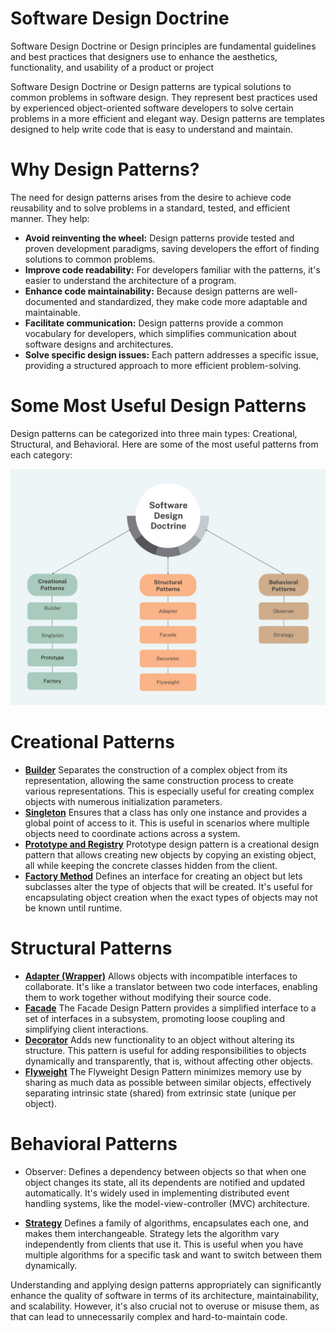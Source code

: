 # Software Design Doctrine
Software Design Doctrine or Design principles are fundamental guidelines and best practices that designers use to enhance the aesthetics, functionality, and usability of a product or project

Software Design Doctrine or Design patterns are typical solutions to common problems in software design. They represent best practices used by experienced object-oriented software developers to solve certain problems in a more efficient and elegant way. Design patterns are templates designed to help write code that is easy to understand and maintain.

# Why Design Patterns?
The need for design patterns arises from the desire to achieve code reusability and to solve problems in a standard, tested, and efficient manner. They help:

* **Avoid reinventing the wheel:** Design patterns provide tested and proven development paradigms, saving developers the effort of finding solutions to common problems.
* **Improve code readability:** For developers familiar with the patterns, it's easier to understand the architecture of a program.
* **Enhance code maintainability:** Because design patterns are well-documented and standardized, they make code more adaptable and maintainable.
* **Facilitate communication:** Design patterns provide a common vocabulary for developers, which simplifies communication about software designs and architectures.
* **Solve specific design issues:** Each pattern addresses a specific issue, providing a structured approach to more efficient problem-solving.

# Some Most Useful Design Patterns
Design patterns can be categorized into three main types: Creational, Structural, and Behavioral. Here are some of the most useful patterns from each category:

![img.png](img.png)

# Creational Patterns

* [**Builder**](https://github.com/sidhant97/DesignDoctrine/tree/main/builder) Separates the construction of a complex object from its representation, allowing the same construction process to create various representations. This is especially useful for creating complex objects with numerous initialization parameters.
* [**Singleton**](https://github.com/sidhant97/DesignDoctrine/tree/main/singleton) Ensures that a class has only one instance and provides a global point of access to it. This is useful in scenarios where multiple objects need to coordinate actions across a system.
* [**Prototype and Registry**](https://github.com/sidhant97/DesignDoctrine/tree/main/prototype) Prototype design pattern is a creational design pattern that allows creating new objects by copying an existing object, all while keeping the concrete classes hidden from the client.
* [**Factory Method**](https://github.com/sidhant97/DesignDoctrine/tree/main/factory) Defines an interface for creating an object but lets subclasses alter the type of objects that will be created. It's useful for encapsulating object creation when the exact types of objects may not be known until runtime.

# Structural Patterns
* [**Adapter (Wrapper)**](https://github.com/sidhant97/DesignDoctrine/tree/main/adapter) Allows objects with incompatible interfaces to collaborate. It's like a translator between two code interfaces, enabling them to work together without modifying their source code.
* [**Facade**](https://github.com/sidhant97/DesignDoctrine/tree/main/facade) The Facade Design Pattern provides a simplified interface to a set of interfaces in a subsystem, promoting loose coupling and simplifying client interactions.
* [**Decorator**](https://github.com/sidhant97/DesignDoctrine/tree/main/decorator) Adds new functionality to an object
  without altering its structure. This pattern is useful for adding responsibilities to objects dynamically and
  transparently, that is, without affecting other objects.
* [**Flyweight**](https://github.com/sidhant97/DesignDoctrine/tree/main/flyweight) The Flyweight Design Pattern
  minimizes memory use by sharing as much data as possible between similar objects, effectively separating intrinsic
  state (shared) from extrinsic state (unique per object).

# Behavioral Patterns
* Observer: Defines a dependency between objects so that when one object changes its state, all its dependents are notified and updated automatically. It's widely used in implementing distributed event handling systems, like the model-view-controller (MVC) architecture.

* [**Strategy**](https://github.com/sidhant97/DesignDoctrine/tree/main/strategy) Defines a family of algorithms, encapsulates each one, and makes them interchangeable. Strategy lets the algorithm vary independently from clients that use it. This is useful when you have multiple algorithms for a specific task and want to switch between them dynamically.

Understanding and applying design patterns appropriately can significantly enhance the quality of software in terms of its architecture, maintainability, and scalability. However, it's also crucial not to overuse or misuse them, as that can lead to unnecessarily complex and hard-to-maintain code.